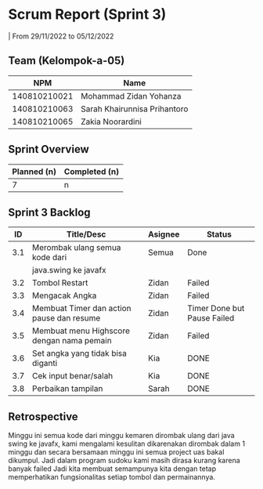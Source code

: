# Scrum Report (Sprint 3)
| From 29/11/2022 to 05/12/2022

## Team (Kelompok-a-05)
| NPM           | Name                          |
| ------------- |-------------------------------|
| 140810210021  | Mohammad Zidan Yohanza        |
| 140810210063  | Sarah Khairunnisa Prihantoro  |
| 140810210065  | Zakia Noorardini              |

## Sprint Overview
| Planned (n)   | Completed (n) |
| ------------- |-------------- |
| 7             | n             |

## Sprint 3 Backlog
| ID   | Title/Desc                                | Asignee | Status                      |
| ---- | ------------------------------------------|-------- | --------------------------- |
| 3.1  | Merombak ulang semua kode dari            | Semua   | Done                        |
|      | java.swing ke javafx                      |         |                             |
| 3.2  | Tombol Restart                            | Zidan   | Failed                      |
| 3.3  | Mengacak Angka                            | Zidan   | Failed                      |
| 3.4  | Membuat Timer dan action pause dan resume | Zidan   | Timer Done but Pause Failed |
| 3.5  | Membuat menu Highscore dengan nama pemain | Zidan   | Failed                      |
| 3.6  | Set angka yang tidak bisa diganti         | Kia     | DONE                        |
| 3.7  | Cek input benar/salah                     | Kia     | DONE                        |
| 3.8  | Perbaikan tampilan                        | Sarah   | DONE                        |

## Retrospective 

Minggu ini semua kode dari minggu kemaren dirombak ulang dari java swing ke javafx, kami mengalami kesulitan dikarenakan dirombak dalam 1 minggu 
dan secara bersamaan minggu ini semua project uas bakal dikumpul. Jadi dalam program sudoku kami masih dirasa kurang karena banyak failed
Jadi kita membuat semampunya kita dengan tetap memperhatikan fungsionalitas setiap tombol dan permainannya.
